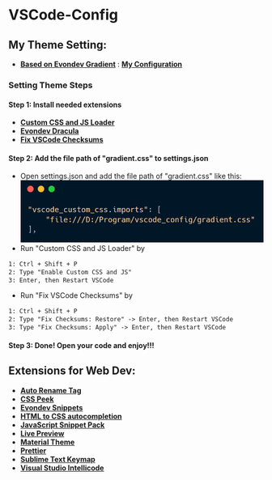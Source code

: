 # VSCode-Config

## My Theme Setting:

-   [**Based on Evondev Gradient**](https://github.com/evondev/evondev-dracula/blob/master/gradient.css) : [**My Configuration**](assets/gradient.css)

### Setting Theme Steps

#### Step 1: Install needed extensions

-   [**Custom CSS and JS Loader**](https://marketplace.visualstudio.com/items?itemName=be5invis.vscode-custom-css)
-   [**Evondev Dracula**](https://marketplace.visualstudio.com/items?itemName=evondev.dracula-high-contrast)
-   [**Fix VSCode Checksums**](https://marketplace.visualstudio.com/items?itemName=lehni.vscode-fix-checksums)

#### Step 2: Add the file path of "gradient.css" to settings.json

-   Open settings.json and add the file path of "gradient.css" like this:
    ![File Path](assets/filepath.png)
-   Run "Custom CSS and JS Loader" by

```
1: Ctrl + Shift + P
2: Type "Enable Custom CSS and JS"
3: Enter, then Restart VSCode
```

-   Run "Fix VSCode Checksums" by

```
1: Ctrl + Shift + P
2: Type "Fix Checksums: Restore" -> Enter, then Restart VSCode
3: Type "Fix Checksums: Apply" -> Enter, then Restart VSCode
```

#### Step 3: Done! Open your code and enjoy!!!

## Extensions for Web Dev:

-   [**Auto Rename Tag**](https://marketplace.visualstudio.com/items?itemName=formulahendry.auto-rename-tag)
-   [**CSS Peek**](https://marketplace.visualstudio.com/items?itemName=pranaygp.vscode-css-peek)
-   [**Evondev Snippets**](https://marketplace.visualstudio.com/items?itemName=evondev.evondev-snippets)
-   [**HTML to CSS autocompletion**](https://marketplace.visualstudio.com/items?itemName=solnurkarim.html-to-css-autocompletion)
-   [**JavaScript Snippet Pack**](https://marketplace.visualstudio.com/items?itemName=akamud.vscode-javascript-snippet-pack)
-   [**Live Preview**](https://marketplace.visualstudio.com/items?itemName=ms-vscode.live-server)
-   [**Material Theme**](https://marketplace.visualstudio.com/items?itemName=Equinusocio.vsc-material-theme)
-   [**Prettier**](https://marketplace.visualstudio.com/items?itemName=esbenp.prettier-vscode)
-   [**Sublime Text Keymap**](https://marketplace.visualstudio.com/items?itemName=ms-vscode.sublime-keybindings)
-   [**Visual Studio Intellicode**](https://marketplace.visualstudio.com/items?itemName=VisualStudioExptTeam.vscodeintellicode)
